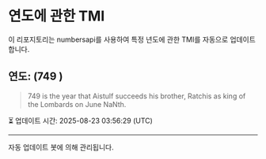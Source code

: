 
# 연도에 관한 TMI

이 리포지토리는 numbersapi를 사용하여 특정 년도에 관한 TMI를 자동으로 업데이트합니다.

## 연도: (749 )
> 749 is the year that Aistulf succeeds his brother, Ratchis as king of the Lombards on June NaNth.

⏳ 업데이트 시간: 2025-08-23 03:56:29 (UTC)

---
자동 업데이트 봇에 의해 관리됩니다.
